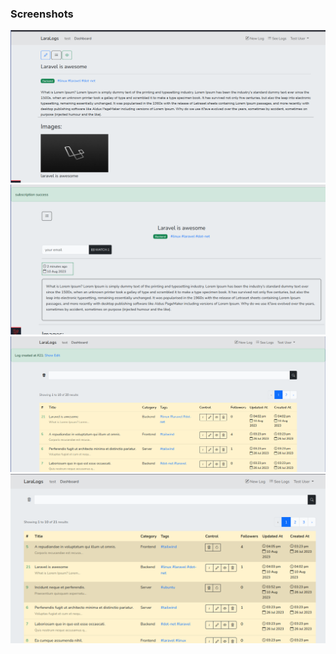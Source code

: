### Screenshots

<img src="screenshots/1.png" width="700px" />
<img src="screenshots/2.png" width="700px" />
<img src="screenshots/3.png" width="700px" />
<img src="screenshots/4.png" width="700px" />
